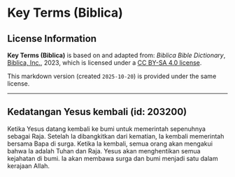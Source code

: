 # Key Terms (Biblica)

## License Information

**Key Terms (Biblica)** is based on and adapted from: _Biblica Bible Dictionary_, [Biblica, Inc.](https://www.biblica.com/), 2023, which is licensed under a [CC BY-SA 4.0 license](https://creativecommons.org/licenses/by-sa/4.0/legalcode.en).

This markdown version (created `2025-10-20`) is provided under the same license.



--------------------------------

## Kedatangan Yesus kembali (id: 203200)

Ketika Yesus datang kembali ke bumi untuk memerintah sepenuhnya sebagai Raja. Setelah Ia dibangkitkan dari kematian, Ia kembali memerintah bersama Bapa di surga. Ketika Ia kembali, semua orang akan mengakui bahwa Ia adalah Tuhan dan Raja. Yesus akan menghentikan semua kejahatan di bumi. Ia akan membawa surga dan bumi menjadi satu dalam kerajaan Allah.


